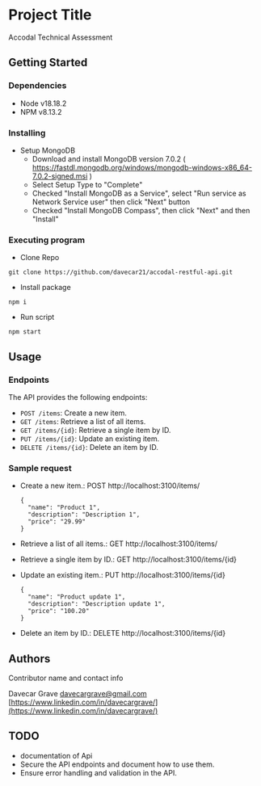 # Project Title

Accodal Technical Assessment

## Getting Started

### Dependencies

- Node v18.18.2
- NPM v8.13.2

### Installing

- Setup MongoDB
  - Download and install MongoDB version 7.0.2 ( https://fastdl.mongodb.org/windows/mongodb-windows-x86_64-7.0.2-signed.msi )
  - Select Setup Type to "Complete"
  - Checked "Install MongoDB as a Service", select "Run service as Network Service user" then click "Next" button
  - Checked "Install MongoDB Compass", then click "Next" and then "Install"

### Executing program

- Clone Repo

```
git clone https://github.com/davecar21/accodal-restful-api.git
```

- Install package

```
npm i
```

- Run script

```
npm start
```

## Usage

### Endpoints

The API provides the following endpoints:

- `POST /items`: Create a new item.
- `GET /items`: Retrieve a list of all items.
- `GET /items/{id}`: Retrieve a single item by ID.
- `PUT /items/{id}`: Update an existing item.
- `DELETE /items/{id}`: Delete an item by ID.

### Sample request

- Create a new item.:
  POST http://localhost:3100/items/

  ```
  {
    "name": "Product 1",
    "description": "Description 1",
    "price": "29.99"
  }
  ```

- Retrieve a list of all items.:
  GET http://localhost:3100/items/

- Retrieve a single item by ID.:
  GET http://localhost:3100/items/{id}

- Update an existing item.:
  PUT http://localhost:3100/items/{id}

  ```
  {
    "name": "Product update 1",
    "description": "Description update 1",
    "price": "100.20"
  }
  ```

- Delete an item by ID.:
  DELETE http://localhost:3100/items/{id}

## Authors

Contributor name and contact info

Davecar Grave
davecargrave@gmail.com
[https://www.linkedin.com/in/davecargrave/](https://www.linkedin.com/in/davecargrave/)

## TODO

- documentation of Api
- Secure the API endpoints and document how to use them.
- Ensure error handling and validation in the API.
